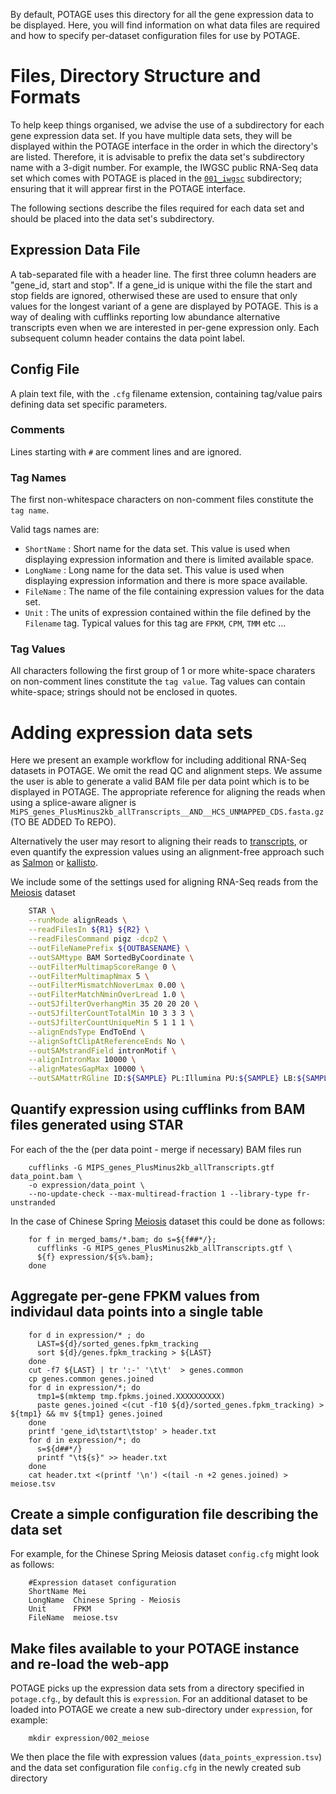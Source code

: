 By default, POTAGE uses this directory for all the gene expression data to be displayed. Here, you will find information
on what data files are required and how to specify per-dataset configuration files for use by POTAGE.

# Files, Directory Structure and Formats

To help keep things organised, we advise the use of a subdirectory for each gene expression data set. If you have multiple
data sets, they will be displayed within the POTAGE interface in the order in which the directory's are listed. Therefore,
it is advisable to prefix the data set's subdirectory name with a 3-digit number. For example, the IWGSC public RNA-Seq
data set which comes with POTAGE is placed in the [`001_iwgsc`](001_iwgsc) subdirectory; ensuring that it will apprear first in the POTAGE interface.

The following sections describe the files required for each data set and should be placed into the data set's subdirectory.
 
## Expression Data File

A tab-separated file with a header line. The first three column headers are "gene_id, start and stop". If a gene_id is unique withi the file the start and stop fields are ignored, otherwised these are used to ensure that only values for the longest variant of a gene are displayed by POTAGE. This is a way of dealing with cufflinks reporting low abundance alternative transcripts even when we are interested in per-gene expression only. Each subsequent column header contains the data point label. 

## Config File
 
A plain text file, with the `.cfg` filename extension, containing tag/value pairs defining data set specific parameters.
 
### Comments
 
Lines starting with `#` are comment lines and are ignored.

### Tag Names
 
The first non-whitespace characters on non-comment files constitute the `tag name`.

Valid tags names are:

  * `ShortName` : Short name for the data set. This value is used when displaying expression information and there is limited 
                  available space.
  * `LongName`  : Long name for the data set. This value is used when displaying expression information and there is more
                  space available.
  * `FileName`  : The name of the file containing expression values for the data set.
  * `Unit`      : The units of expression contained within the file defined by the `Filename` tag. Typical values for this tag are
                  `FPKM`, `CPM`, `TMM` etc ...
  
### Tag Values
 
All characters following the first group of 1 or more white-space charaters on non-comment lines constitute the `tag value`. Tag
values can contain white-space; strings should not be enclosed in quotes.


# Adding expression data sets

Here we present an example workflow for including additional RNA-Seq datasets in POTAGE. We omit the read QC and alignment steps. We assume the user is able to generate a valid BAM file per data point which is to be displayed in POTAGE. The appropriate reference for aligning the reads when using a splice-aware aligner is `MiPS_genes_PlusMinus2kb_allTranscripts__AND__HCS_UNMAPPED_CDS.fasta.gz` (TO BE ADDED To REPO). 

Alternatively the user may resort to aligning their reads to [transcripts](ftp://ftpmips.helmholtz-muenchen.de/plants/wheat/IWGSC/genePrediction_v2.1/ta_IWGSC_MIPSv2.1_HCS_CDS_2013Nov28.fa.gz), or even quantify the expression values using an alignment-free approach such as [Salmon](https://combine-lab.github.io/salmon/) or [kallisto](https://pachterlab.github.io/kallisto/). 

We include some of the settings used for aligning RNA-Seq reads from the [Meiosis](https://www.ncbi.nlm.nih.gov/bioproject/PRJEB5029) dataset 

```bash
    STAR \
    --runMode alignReads \
    --readFilesIn ${R1} ${R2} \
    --readFilesCommand pigz -dcp2 \
    --outFileNamePrefix ${OUTBASENAME} \
    --outSAMtype BAM SortedByCoordinate \
    --outFilterMultimapScoreRange 0 \
    --outFilterMultimapNmax 5 \
    --outFilterMismatchNoverLmax 0.00 \
    --outFilterMatchNminOverLread 1.0 \
    --outSJfilterOverhangMin 35 20 20 20 \
    --outSJfilterCountTotalMin 10 3 3 3 \
    --outSJfilterCountUniqueMin 5 1 1 1 \
    --alignEndsType EndToEnd \
    --alignSoftClipAtReferenceEnds No \
    --outSAMstrandField intronMotif \
    --alignIntronMax 10000 \
    --alignMatesGapMax 10000 \
    --outSAMattrRGline ID:${SAMPLE} PL:Illumina PU:${SAMPLE} LB:${SAMPLE} SM:${SAMPLE%_?} || exit 1 
```



## Quantify expression using cufflinks from BAM files generated using STAR 

For each of the the (per data point - merge if necessary) BAM files run 

        cufflinks -G MIPS_genes_PlusMinus2kb_allTranscripts.gtf data_point.bam \
        -o expression/data_point \
        --no-update-check --max-multiread-fraction 1 --library-type fr-unstranded 

In the case of Chinese Spring [Meiosis](https://www.ncbi.nlm.nih.gov/bioproject/PRJEB5029) dataset this could be done as follows:

        for f in merged_bams/*.bam; do s=${f##*/}; 
          cufflinks -G MIPS_genes_PlusMinus2kb_allTranscripts.gtf \
          ${f} expression/${s%.bam}; 
        done

## Aggregate per-gene FPKM values from individaul data points into a single table

        for d in expression/* ; do   
          LAST=${d}/sorted_genes.fpkm_tracking
          sort ${d}/genes.fpkm_tracking > ${LAST}
        done
        cut -f7 ${LAST} | tr ':-' '\t\t'  > genes.common
        cp genes.common genes.joined
        for d in expression/*; do
          tmp1=$(mktemp tmp.fpkms.joined.XXXXXXXXXX) 
          paste genes.joined <(cut -f10 ${d}/sorted_genes.fpkm_tracking) > ${tmp1} && mv ${tmp1} genes.joined
        done
        printf 'gene_id\tstart\tstop' > header.txt
        for d in expression/*; do
          s=${d##*/}
          printf "\t${s}" >> header.txt
        done
        cat header.txt <(printf '\n') <(tail -n +2 genes.joined) > meiose.tsv 


## Create a simple configuration file describing the data set

For example, for the Chinese Spring Meiosis dataset `config.cfg` might look as follows:

        #Expression dataset configuration
        ShortName Mei
        LongName  Chinese Spring - Meiosis
        Unit      FPKM
        FileName  meiose.tsv

## Make files available to your POTAGE instance and re-load the web-app

POTAGE picks up the expression data sets from a directory specified in `potage.cfg`., by default this is `expression`. For an additional dataset to be loaded into POTAGE we create a new sub-directory under `expression`, for example:

        mkdir expression/002_meiose

We then place the file with expression values (`data_points_expression.tsv`) and the data set configuration file `config.cfg` in the newly created sub directory



